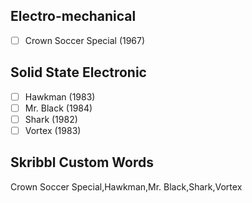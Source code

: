 ## Electro-mechanical
- [ ] Crown Soccer Special (1967)
## Solid State Electronic
- [ ] Hawkman (1983)
- [ ] Mr. Black (1984)
- [ ] Shark (1982)
- [ ] Vortex (1983)
## Skribbl Custom Words
Crown Soccer Special,Hawkman,Mr. Black,Shark,Vortex